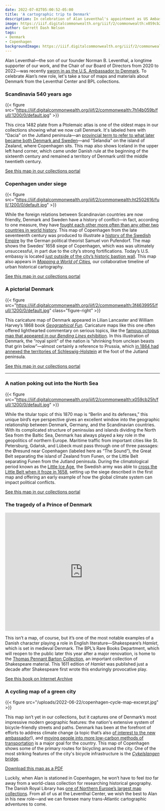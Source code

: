 ```yaml
---
date: 2022-07-02T05:00:52-05:00
title: 'A cartographic trip to Denmark'
description: In celebration of Alan Leventhal's appointment as US Ambassador to Denmark, we take a look at some Danish connections in our collections
image: https://iiif.digitalcommonwealth.org/iiif/2/commonwealth:x059cb25h/512,424,6080,2811/,1200/0/default.jpg
author: Garrett Dash Nelson
tags:
- Denmark
- Copenhagen
backgroundImage: https://iiif.digitalcommonwealth.org/iiif/2/commonwealth:x059cb25h/512,424,6080,2811/,1200/0/default.jpg
---
```


Alan Leventhal—the son of our founder Norman B. Leventhal, a longtime supporter of our work, and the Chair of our Board of Directors from 2020 to 2022—was recently [sworn in as the U.S. Ambassador to Denmark](https://www.majorityleader.gov/content/hoyer-statement-senate-confirmation-alan-leventhal-ambassador-denmark). To celebrate Alan’s new role, let's take a tour of maps and materials about Denmark from the Leventhal Center and BPL collections. 


### Scandinavia 540 years ago

{{< figure src="https://iiif.digitalcommonwealth.org/iiif/2/commonwealth:7h14b059b/full/,1200/0/default.jpg" >}}

This circa 1482 plate from a Ptolemaic atlas is one of the oldest maps in our collections showing what we now call Denmark. It's labeled here with "Dacia" on the Jutland peninsula—an [provincial term to refer to what later became both Denmark and Sweden](https://www.jggj.dk/Dacia.htm)—and "Selandia" on the island of Zealand, where Copenhagen sits. This map also shows Iceland in the upper left hand corner, which came under Danish rule at the beginning of the sixteenth century and remained a territory of Denmark until the middle twentieth century.

<a href="https://collections.leventhalmap.org/search/commonwealth:7h14b0582" class="btn btn-primary-outline">See this map in our collections portal</a>


### Copenhagen under siege

{{< figure src="https://iiif.digitalcommonwealth.org/iiif/2/commonwealth:ht2502616/full/,1200/0/default.jpg" >}}

While the foreign relations between Scandinavian countries are now friendly, Denmark and Sweden have a history of conflict—in fact, according to one measure, they have [fought each other more often than any other two countries in world history](https://twitter.com/denmarkinusa/status/889923203560120321?lang=en). This map of Copenhagen from the late seventeenth century was produced to illustrate a [history of the Swedish Empire](https://collections.leventhalmap.org/search?utf8=%E2%9C%93&q=%22De+rebus+a+Carolo+Gustavo+Sueciae%22) by the German political theorist Samuel von Pufendorf. The map shows the Swedes’ 1658 siege of Copenhagen, which was was ultimately unsuccessful, in part due to the city’s strong fortifications. Today’s U.S. embassy is located [just outside of the city’s historic bastion wall](https://elisharesearch.com/2020/09/25/the-old-fortifications-of-copenhagen-and-how-it-shaped-the-city-today/). This map also appears in _[Mapping a World of Cities](https://www.leventhalmap.org/projects/mapping-a-world-of-cities/),_ our collaborative timeline of urban historical cartography.

<a href="https://collections.leventhalmap.org/search/commonwealth:ht250260x" class="btn btn-primary-outline">See this map in our collections portal</a>

### A pictorial Denmark

{{< figure src="https://iiif.digitalcommonwealth.org/iiif/2/commonwealth:3f4639955/full/,1200/0/default.jpg" class="figure-right" >}}

This caricature map of Denmark appeared in Lilian Lancaster and William Harvey’s 1868 book _[Geographical Fun](https://collections.leventhalmap.org/search?f%5Bname_facet_ssim%5D%5B%5D=Lancaster%2C+Elizabeth+Lilian%2C+1852-1939)._ Caricature maps like this one often offered lighthearted commentary on serious topics, like the [famous octopus map that appeared in our _Bending Lines_ exhibition](https://www.leventhalmap.org/digital-exhibitions/bending-lines/why-persuade/1.5.1/). In this illustration of Denmark, the “royal spirit” of the nation is “shrinking from unclean beasts that grin below”—almost certainly a reference to Prussia, which [in 1864 had annexed the territories of Schleswig-Holstein](https://en.wikipedia.org/wiki/Second_Schleswig_War) at the foot of the Jutland peninsula. 

<a href="https://collections.leventhalmap.org/search/commonwealth:3f463994w" class="btn btn-primary-outline">See this map in our collections portal</a>

---

### A nation poking out into the North Sea

{{< figure src="https://iiif.digitalcommonwealth.org/iiif/2/commonwealth:x059cb25h/full/,1200/0/default.jpg" >}}

While the titular topic of this 1870 map is “Berlin and its defenses,” this unique bird’s eye perspective gives an excellent window into the geographic relationship between Denmark, Germany, and the Scandinavian countries. With its complicated structure of peninsulas and islands dividing the North Sea from the Baltic Sea, Denmark has always played a key role in the geopolitics of northern Europe. Maritime traffic from important cities like St. Petersburg, Gdańsk, and Lübeck must pass through one of three passages: the Øresund near Copenhagen (labeled here as “The Sound”), the Great Belt separating the island of Zealand from Funen, or the Little Belt separating Funen from the Jutland peninsula. During the climatological period known as the [Little Ice Age](https://en.wikipedia.org/wiki/Little_Ice_Age), the Swedish army was able to [cross the Little Belt when it froze in 1658](https://www.jstor.org/stable/26219050?seq=1), setting up the siege described in the first map and offering an early example of how the global climate system can impact political conflicts.

<a href="https://collections.leventhalmap.org/search/commonwealth:x059cb247" class="btn btn-primary-outline">See this map in our collections portal</a>


### The tragedy of a Prince of Denmark

<iframe src="https://archive.org/embed/tragedyofhamletp00shak_6/page/n1/mode/2up" width="100%" height="384" frameborder="0" webkitallowfullscreen="true" mozallowfullscreen="true" allowfullscreen></iframe>

This isn’t a map, of course, but it’s one of the most notable examples of a Danish character playing a role in English literature—Shakespeare’s _Hamlet_, which is set in medieval Denmark. The BPL’s Rare Books Department, which will reopen to the public later this year after a major renovation, is home to the [Thomas Pennant Barton Collection](https://archive.org/details/bplsctpbs), an important collection of Shakespeare material. This 1611 edition of _Hamlet_ was published just a decade after Shakespeare first wrote this enduringly provocative play.

<a href="https://archive.org/details/tragedyofhamletp00shak_6" class="btn btn-primary-outline">See this book on Internet Archive</a>


### A cycling map of a green city

{{< figure src="/uploads/2022-06-22/copenhagen-cycle-map-excerpt.jpg" >}}

This map isn’t yet in our collections, but it captures one of Denmark’s most impressive modern geographic features: the nation's extensive system of bicycle-friendly streets and paths. Denmark has been at the forefront of efforts to address climate change (a topic that’s also [of interest to the new ambassador](https://commonwealthmagazine.org/environment/all-hands-on-deck-to-address-climate-crisis/)!), and [moving people into more low-carbon methods of transportation](https://use.metropolis.org/case-studies/cycling-in-copenhagen) is a major goal for the country. This map of Copenhagen shows some of the primary routes for bicycling around the city. One of the most striking features of the city's bicycle infrastructure is the [_Cykelslangen_ bridge](https://dac.dk/en/knowledgebase/architecture/cykelslangen-2/). 

<a href="https://kk.sites.itera.dk/apps/kk_pub2/pdf/1537_YKrGCQhXLR.pdf" class="btn btn-primary-outline">Download this map as a PDF</a>


Luckily, when Alan is stationed in Copenhagen, he won’t have to feel _too_ far away from a world-class collection for researching historical geography. The Danish Royal Library has [one of Northern Europe’s largest map collections](https://www.kb.dk/en/find-materials/collections/map-collection). From all of us at the Leventhal Center, we wish the best to Alan in his new role—and we can foresee many trans-Atlantic cartographic adventures to come.